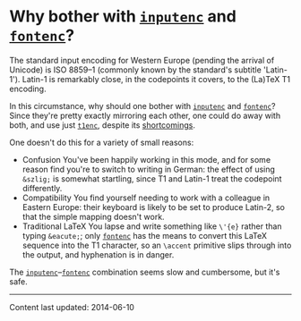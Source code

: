 # Why bother with [`inputenc`](https://ctan.org/pkg/inputenc) and [`fontenc`](https://ctan.org/pkg/fontenc)?




The standard input encoding for Western Europe (pending the arrival of
Unicode) is ISO&nbsp;8859&ndash;1 (commonly known by the standard's
subtitle 'Latin-1').  Latin-1 is remarkably close, in the codepoints
it covers, to the (La)TeX T1 encoding.


In this circumstance, why should one bother with [`inputenc`](https://ctan.org/pkg/inputenc)
and [`fontenc`](https://ctan.org/pkg/fontenc)?  Since they're pretty exactly mirroring each
other, one could do away with both, and use just [`t1enc`](https://ctan.org/pkg/t1enc),
despite its [shortcomings](./FAQ-t1enc.html).


One doesn't do this for a variety of small reasons:


- Confusion You've been happily working in this mode, and for
  some reason find you're to switch to writing in German: the effect
  of using `&szlig;` is somewhat startling, since T1
  and Latin-1 treat the codepoint differently.
- Compatibility You find yourself needing to work with a
  colleague in Eastern Europe: their keyboard is likely to be set to
  produce Latin-2, so that the simple mapping doesn't work.
- Traditional LaTeX You lapse and write something like
  `\'{e}` rather than typing `&eacute;`; only [`fontenc`](https://ctan.org/pkg/fontenc)
  has the means to convert this LaTeX sequence into the T1
  character, so an `\accent` primitive slips through into the
  output, and hyphenation is in danger.


The [`inputenc`](https://ctan.org/pkg/inputenc)&ndash;[`fontenc`](https://ctan.org/pkg/fontenc) combination seems slow and
cumbersome, but it's safe.



----
Content last updated: 2014-06-10

